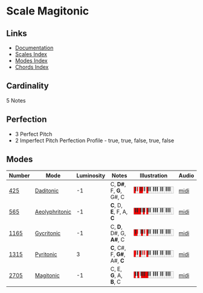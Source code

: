 # Scale Magitonic

## Links

- [Documentation](README.md)
- [Scales Index](Scales.md)
- [Modes Index](Modes.md)
- [Chords Index](Chords.md)

## Cardinality

5 Notes

## Perfection

- 3 Perfect Pitch
- 2 Imperfect Pitch
Perfection Profile - true, true, false, true, false

## Modes

| Number | Mode | Luminosity | Notes | Illustration | Audio |
|--------|------|------------|-------|--------------|-------|
| [425](https://ianring.com/musictheory/scales/425) | [Daditonic](ModeDaditonic.md) | -1 | C, **D#**, F, **G**, G#, C | ![CNaturalDaditonic](ModeCNaturalDaditonic.png) | [midi](https://github.com/edipermadi/music/blob/main/docs/ModeCNaturalDaditonic.mid?raw=true) | 
| [565](https://ianring.com/musictheory/scales/565) | [Aeolyphritonic](ModeAeolyphritonic.md) | -1 | **C**, D, **E**, F, A, **C** | ![CNaturalAeolyphritonic](ModeCNaturalAeolyphritonic.png) | [midi](https://github.com/edipermadi/music/blob/main/docs/ModeCNaturalAeolyphritonic.mid?raw=true) | 
| [1165](https://ianring.com/musictheory/scales/1165) | [Gycritonic](ModeGycritonic.md) | -1 | C, **D**, D#, G, **A#**, C | ![CNaturalGycritonic](ModeCNaturalGycritonic.png) | [midi](https://github.com/edipermadi/music/blob/main/docs/ModeCNaturalGycritonic.mid?raw=true) | 
| [1315](https://ianring.com/musictheory/scales/1315) | [Pyritonic](ModePyritonic.md) | 3 | **C**, C#, F, **G#**, A#, **C** | ![CNaturalPyritonic](ModeCNaturalPyritonic.png) | [midi](https://github.com/edipermadi/music/blob/main/docs/ModeCNaturalPyritonic.mid?raw=true) | 
| [2705](https://ianring.com/musictheory/scales/2705) | [Magitonic](ModeMagitonic.md) | -1 | C, E, **G**, A, **B**, C | ![CNaturalMagitonic](ModeCNaturalMagitonic.png) | [midi](https://github.com/edipermadi/music/blob/main/docs/ModeCNaturalMagitonic.mid?raw=true) | 
